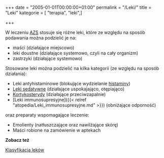 +++
date = "2005-01-01T00:00:00+01:00"
permalink = "/Leki/"
title = "Leki"
kategorie = [ "terapia", "leki",]

+++

W leczeniu [AZS](/atopedia/AZS) stosuje się różne leki, które ze względu na sposób podawania można podzielić je na:

-   maści (działające miejscowo)
-   leki doustne (działające systemowo, czyli na cały organizm)
-   zastrzyki (działające systemowo)

Stosowane leki można podzielić na kilka kategorii (ze względu na sposób działania):

-   Leki antyhistaminowe (blokujące wydzielanie [histaminy](/atopedia/Histamina))
-   [Leki sedatywne](/atopedia/Leki_sedatywne) (działające uspokajająco, otępiająco)
-   [Kortykosterydy](/atopedia/Kortykosterydy) (działające przeciwzapalnie)
-   [Leki immunosupresyjne]({{< relref "atopedia/Leki_immunosupresyjne.md" >}}) (obniżające odporność)

oraz preparaty wspomagające leczenie:

-   Emolienty (natłuszczające oraz nawilżające skórę)
-   Maści robione na zamówienie w aptekach

**Zobacz też**

[Klasyfikacja leków](/atopedia/Klasyfikacja_leków)
